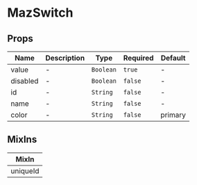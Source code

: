 # MazSwitch

## Props

<!-- @vuese:MazSwitch:props:start -->
|Name|Description|Type|Required|Default|
|---|---|---|---|---|
|value|-|`Boolean`|`true`|-|
|disabled|-|`Boolean`|`false`|-|
|id|-|`String`|`false`|-|
|name|-|`String`|`false`|-|
|color|-|`String`|`false`|primary|

<!-- @vuese:MazSwitch:props:end -->


## MixIns

<!-- @vuese:MazSwitch:mixIns:start -->
|MixIn|
|---|
|uniqueId|

<!-- @vuese:MazSwitch:mixIns:end -->


